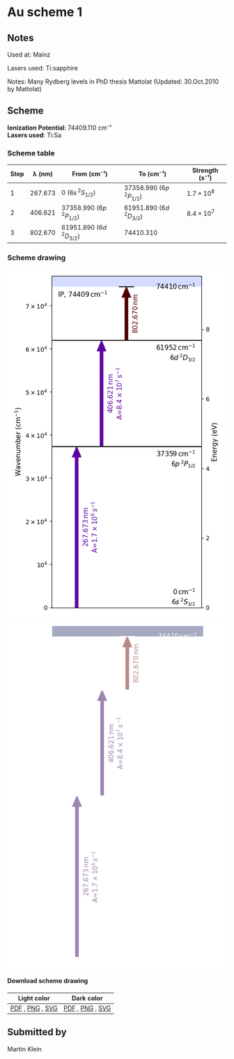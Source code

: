 # Au scheme 1

## Notes

Used at: Mainz

Lasers used: Ti:sapphire

Notes: Many Rydberg levels in PhD thesis Mattolat (Updated: 30.Oct.2010 by Mattolat)





## Scheme

**Ionization Potential**: 74409.110 cm⁻¹  
**Lasers used**: Ti:Sa

### Scheme table

| Step | λ (nm)  |         From (cm⁻¹)         |          To (cm⁻¹)          |   Strength (s⁻¹)    |
| ---- | ------- | --------------------------- | --------------------------- | ------------------- |
| 1    | 267.673 | 0 ($6s\,^2S_{1/2}$)         | 37358.990 ($6p\,^2P_{1/2}$) | $1.7 \times 10^{8}$ |
| 2    | 406.621 | 37358.990 ($6p\,^2P_{1/2}$) | 61951.890 ($6d\,^2D_{3/2}$) | $8.4 \times 10^{7}$ |
| 3    | 802.670 | 61951.890 ($6d\,^2D_{3/2}$) | 74410.310                   |                     |


### Scheme drawing

![au scheme, light mode](au-001/au-001-light.png#only-light)
![au scheme, dark mode](au-001/au-001-dark-web.png#only-dark)

#### Download scheme drawing

|                                            Light color                                            |                                           Dark color                                           |
| ------------------------------------------------------------------------------------------------- | ---------------------------------------------------------------------------------------------- |
| [PDF](au-001/au-001-light.pdf) , [PNG](au-001/au-001-light.png) , [SVG](au-001/au-001-light.svg)  | [PDF](au-001/au-001-dark.pdf) , [PNG](au-001/au-001-dark.png) , [SVG](au-001/au-001-dark.svg)  |


## Submitted by

Martin Klein

